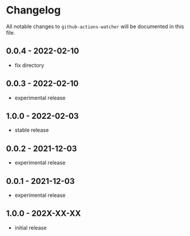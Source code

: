 # Changelog

All notable changes to `github-actions-watcher` will be documented in this file.

## 0.0.4 - 2022-02-10

- fix directory

## 0.0.3 - 2022-02-10

- experimental release

## 1.0.0 - 2022-02-03

- stable release

## 0.0.2 - 2021-12-03

- experimental release

## 0.0.1 - 2021-12-03

- experimental release

## 1.0.0 - 202X-XX-XX

- initial release
